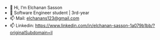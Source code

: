 - 👋 Hi, I’m Elchanan Sasson
- 🌱 Software Engineer student | 3rd-year
- 📫 Mail: elchanans123@gmail.com
- 📫 Linkedin: https://www.linkedin.com/in/elchanan-sasson-1a079b1bb/?originalSubdomain=il

<!---
ElchananSasson/ElchananSasson is a ✨ special ✨ repository because its `README.md` (this file) appears on your GitHub profile.
You can click the Preview link to take a look at your changes.
--->

